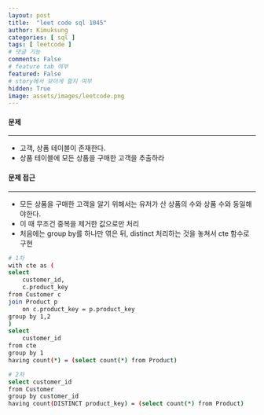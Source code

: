 ```yaml
---
layout: post
title:  "leet code sql 1045"
author: Kimuksung
categories: [ sql ]
tags: [ leetcode ]
# 댓글 기능
comments: False
# feature tab 여부
featured: False
# story에서 보이게 할지 여부
hidden: True
image: assets/images/leetcode.png
---
```


#### 문제
---
- 고객, 상품 테이블이 존재한다.
- 상품 테이블에 모든 상품을 구매한 고객을 추출하라

#### 문제 접근
---
- 모든 상품을 구매한 고객을 알기 위해서는 유저가 산 상품의 수와 상품 수와 동일해야한다.
- 이 때 무조건 중복을 제거한 값으로만 처리
- 처음에는 group by를 하나만 엮은 뒤, distinct 처리하는 것을 놓쳐서 cte 함수로 구현

```bash
# 1차
with cte as (
select 
    customer_id,
    c.product_key
from Customer c
join Product p
    on c.product_key = p.product_key
group by 1,2
)
select
    customer_id
from cte
group by 1
having count(*) = (select count(*) from Product)

# 2차
select customer_id
from Customer
group by customer_id
having count(DISTINCT product_key) = (select count(*) from Product)
```